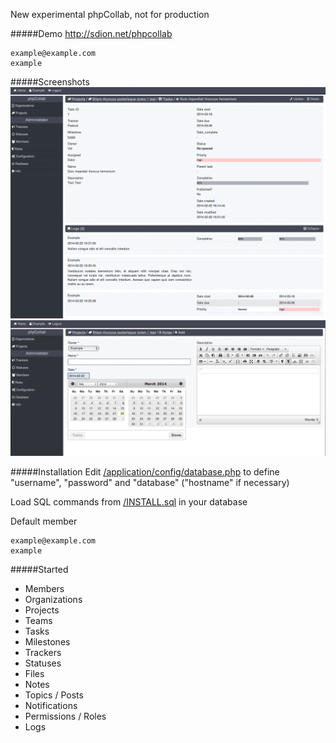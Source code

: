 New experimental phpCollab, not for production

#####Demo
http://sdion.net/phpcollab
```text
example@example.com
example
```

#####Screenshots
![Screenshot](screenshot.png)
![Screenshot](screenshot2.png)

#####Installation
Edit [/application/config/database.php](/application/config/database.php) to define "username", "password" and "database" ("hostname" if necessary)

Load SQL commands from [/INSTALL.sql](/INSTALL.sql) in your database

Default member
```text
example@example.com
example
```

#####Started
* Members
* Organizations
* Projects
* Teams
* Tasks
* Milestones
* Trackers
* Statuses
* Files
* Notes
* Topics / Posts
* Notifications
* Permissions / Roles
* Logs
